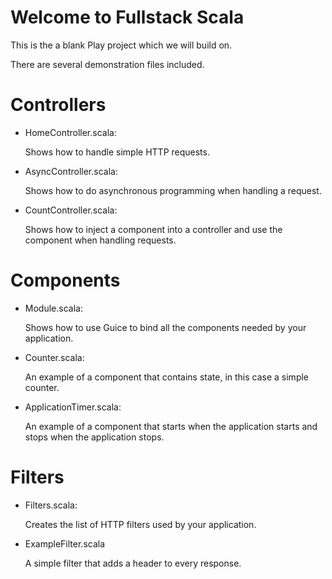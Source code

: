 Welcome to Fullstack Scala
==========================
This is the a blank Play project which we will build on.




There are several demonstration files included.

Controllers
===========

- HomeController.scala:

  Shows how to handle simple HTTP requests.

- AsyncController.scala:

  Shows how to do asynchronous programming when handling a request.

- CountController.scala:

  Shows how to inject a component into a controller and use the component when
  handling requests.

Components
==========

- Module.scala:

  Shows how to use Guice to bind all the components needed by your application.

- Counter.scala:

  An example of a component that contains state, in this case a simple counter.

- ApplicationTimer.scala:

  An example of a component that starts when the application starts and stops
  when the application stops.

Filters
=======

- Filters.scala:

  Creates the list of HTTP filters used by your application.

- ExampleFilter.scala

  A simple filter that adds a header to every response.
